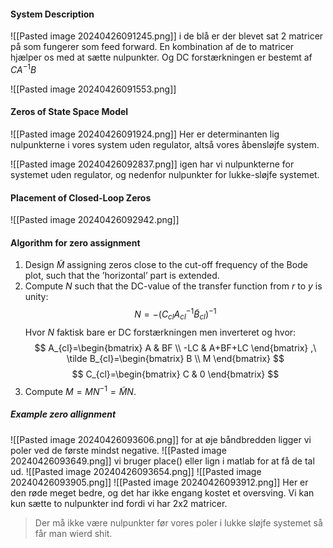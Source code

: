 #### System Description
![[Pasted image 20240426091245.png]]
i de blå er der blevet sat $2$ matricer på som fungerer som feed forward. En kombination af de to matricer hjælper os med at sætte nulpunkter.
Og DC forstærkningen er bestemt af $CA^{-1}B$

![[Pasted image 20240426091553.png]]

#### Zeros of State Space Model
![[Pasted image 20240426091924.png]]
Her er determinanten lig nulpunkterne i vores system uden regulator, altså vores åbensløjfe system.

![[Pasted image 20240426092837.png]]
igen har vi nulpunkterne for systemet uden regulator, og nedenfor nulpunkter for lukke-sløjfe systemet.

#### Placement of Closed-Loop Zeros
![[Pasted image 20240426092942.png]]

#### Algorithm for zero assignment
1. Design $\tilde M$ assigning zeros close to the cut-off frequency of the Bode plot, such that the ’horizontal’ part is extended.
2. Compute $N$ such that the DC-value of the transfer function from $r$ to $y$ is unity:
$$
N=-(C_{cl}A^{-1}_{cl} \tilde B_{cl})^{-1}
$$
Hvor $N$ faktisk bare er DC forstærkningen men inverteret og hvor: 
$$
A_{cl}=\begin{bmatrix}
A & BF \\
-LC & A+BF+LC
\end{bmatrix}
,\ \tilde B_{cl}=\begin{bmatrix}
B \\
M
\end{bmatrix}
$$
$$
C_{cl}=\begin{bmatrix}
C & 0
\end{bmatrix}
$$
3. Compute $M=MN^{-1}=\tilde MN$.

##### Example zero allignment
![[Pasted image 20240426093606.png]]
for at øje båndbredden ligger vi poler ved de første mindst negative.
![[Pasted image 20240426093649.png]]
vi bruger place() eller lign i matlab for at få de tal ud.
![[Pasted image 20240426093654.png]]
![[Pasted image 20240426093905.png]]
![[Pasted image 20240426093912.png]]
Her er den røde meget bedre, og det har ikke engang kostet et oversving.
Vi kan kun sætte to nulpunkter ind fordi vi har 2x2 matricer.

> Der må ikke være nulpunkter før vores poler i lukke sløjfe systemet så får man wierd shit.

